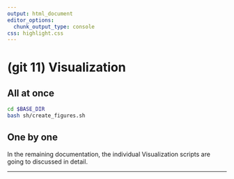 ```yaml
---
output: html_document
editor_options:
  chunk_output_type: console
css: highlight.css
---
```







# (git 11) Visualization

## All at once

```sh
cd $BASE_DIR
bash sh/create_figures.sh
```

## One by one

In the remaining documentation, the individual Visualization scripts are going to discussed in detail.

---
